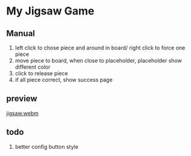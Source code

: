 # My Jigsaw Game

## Manual

1. left click to chose piece and around in board/ right click to force one piece
2. move piece to board, when close to placeholder, placeholder show different color
3. click to release piece
4. if all piece correct, show success page

## preview

[jigsaw.webm](https://github.com/user-attachments/assets/4f339b19-375b-4bfb-b547-1327ce0ddfa5)


## todo

1. better config button style
